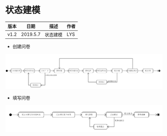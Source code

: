 # 状态建模
  

| 版本 | 日期 | 描述 | 作者 |
| - | - | - | - |
| v1.2 | 2019.5.7 | 状态建模 | LYS |
* 创建问卷

![](Requirement_image/State_models2.png)

* 填写问卷

![](Requirement_image/State_models1.png)
